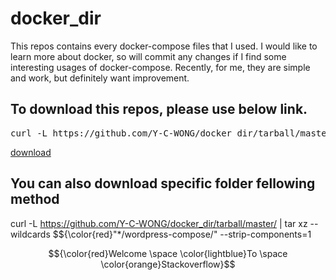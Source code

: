 # docker_dir

This repos contains every docker-compose files that I used.
I would like to learn more about docker, so will commit any changes if I find some interesting usages of docker-compose.
Recently, for me, they are simple and work, but definitely want improvement.

## To download this repos, please use below link.
<pre>curl -L https://github.com/Y-C-WONG/docker_dir/tarball/master</pre>
[download](https://github.com/Y-C-WONG/docker_dir/tarball/master)

## You can also download specific folder fellowing method
curl -L https://github.com/Y-C-WONG/docker_dir/tarball/master/ | tar xz --wildcards $${\color{red}"*/wordpress-compose/" --strip-components=1


$${\color{red}Welcome \space \color{lightblue}To \space \color{orange}Stackoverflow}$$
